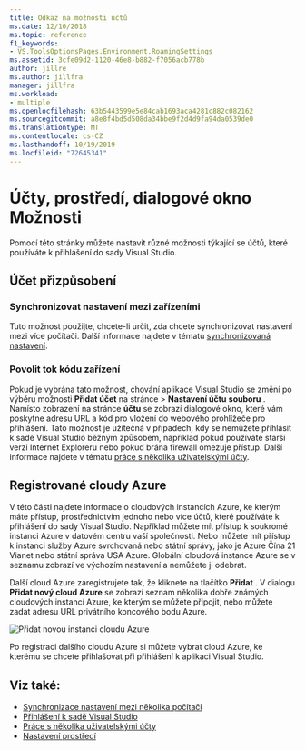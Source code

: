 ```yaml
---
title: Odkaz na možnosti účtů
ms.date: 12/10/2018
ms.topic: reference
f1_keywords:
- VS.ToolsOptionsPages.Environment.RoamingSettings
ms.assetid: 3cfe09d2-1120-46e8-b882-f7056acb778b
author: jillre
ms.author: jillfra
manager: jillfra
ms.workload:
- multiple
ms.openlocfilehash: 63b5443599e5e84cab1693aca4281c882c082162
ms.sourcegitcommit: a8e8f4bd5d508da34bbe9f2d4d9fa94da0539de0
ms.translationtype: MT
ms.contentlocale: cs-CZ
ms.lasthandoff: 10/19/2019
ms.locfileid: "72645341"
---
```

# <a name="accounts-environment-options-dialog-box"></a>Účty, prostředí, dialogové okno Možnosti

Pomocí této stránky můžete nastavit různé možnosti týkající se účtů, které používáte k přihlášení do sady Visual Studio.

## <a name="personalization-account"></a>Účet přizpůsobení

### <a name="synchronize-settings-across-devices"></a>Synchronizovat nastavení mezi zařízeními

Tuto možnost použijte, chcete-li určit, zda chcete synchronizovat nastavení mezi více počítači. Další informace najdete v tématu [synchronizovaná nastavení](../../ide/synchronized-settings-in-visual-studio.md).

### <a name="enable-device-code-flow"></a>Povolit tok kódu zařízení

Pokud je vybrána tato možnost, chování aplikace Visual Studio se změní po výběru možnosti **Přidat účet** na stránce  > **Nastavení účtu** **souboru** . Namísto zobrazení na stránce **účtu** se zobrazí dialogové okno, které vám poskytne adresu URL a kód pro vložení do webového prohlížeče pro přihlášení. Tato možnost je užitečná v případech, kdy se nemůžete přihlásit k sadě Visual Studio běžným způsobem, například pokud používáte starší verzi Internet Exploreru nebo pokud brána firewall omezuje přístup. Další informace najdete v tématu [práce s několika uživatelskými účty](../work-with-multiple-user-accounts.md#add-an-account-using-device-code-flow).

## <a name="registered-azure-clouds"></a>Registrované cloudy Azure

V této části najdete informace o cloudových instancích Azure, ke kterým máte přístup, prostřednictvím jednoho nebo více účtů, které používáte k přihlášení do sady Visual Studio. Například můžete mít přístup k soukromé instanci Azure v datovém centru vaší společnosti. Nebo můžete mít přístup k instanci služby Azure svrchovaná nebo státní správy, jako je Azure Čína 21 Vianet nebo státní správa USA Azure. Globální cloudová instance Azure se v seznamu zobrazí ve výchozím nastavení a nemůžete ji odebrat.

Další cloud Azure zaregistrujete tak, že kliknete na tlačítko **Přidat** . V dialogu **Přidat nový cloud Azure** se zobrazí seznam několika dobře známých cloudových instancí Azure, ke kterým se můžete připojit, nebo můžete zadat adresu URL privátního koncového bodu Azure.

![Přidat novou instanci cloudu Azure](media/add-new-azure-cloud.png)

Po registraci dalšího cloudu Azure si můžete vybrat cloud Azure, ke kterému se chcete přihlašovat při přihlášení k aplikaci Visual Studio.

## <a name="see-also"></a>Viz také:

- [Synchronizace nastavení mezi několika počítači](../synchronized-settings-in-visual-studio.md)
- [Přihlášení k sadě Visual Studio](../signing-in-to-visual-studio.md)
- [Práce s několika uživatelskými účty](../work-with-multiple-user-accounts.md)
- [Nastavení prostředí](../environment-settings.md)